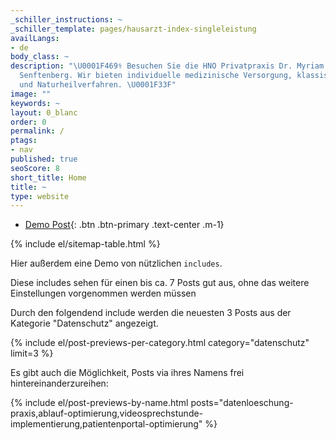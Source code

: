 ```yaml
---
_schiller_instructions: ~
_schiller_template: pages/hausarzt-index-singleleistung
availLangs:
- de
body_class: ~
description: "\U0001F469‍⚕️ Besuchen Sie die HNO Privatpraxis Dr. Myriam Genné in
  Senftenberg. Wir bieten individuelle medizinische Versorgung, klassische HNO-Leistungen
  und Naturheilverfahren. \U0001F33F"
image: ""
keywords: ~
layout: 0_blanc
order: 0
permalink: /
ptags:
- nav
published: true
seoScore: 8
short_title: Home
title: ~
type: website
---
```


- [Demo Post](/2024/01/02/blogdemo-no-elements.html){: .btn .btn-primary .text-center .m-1}

{% include el/sitemap-table.html %}


Hier außerdem eine Demo von nützlichen `includes`.

Diese includes sehen für einen bis ca. 7 Posts gut aus, ohne das weitere Einstellungen vorgenommen werden müssen

Durch den folgendend include werden die neuesten 3 Posts aus der Kategorie "Datenschutz" angezeigt.

{% include el/post-previews-per-category.html category="datenschutz" limit=3 %}

Es gibt auch die Möglichkeit, Posts via ihres Namens frei hintereinanderzureihen:

{% include el/post-previews-by-name.html posts="datenloeschung-praxis,ablauf-optimierung,videosprechstunde-implementierung,patientenportal-optimierung" %}
